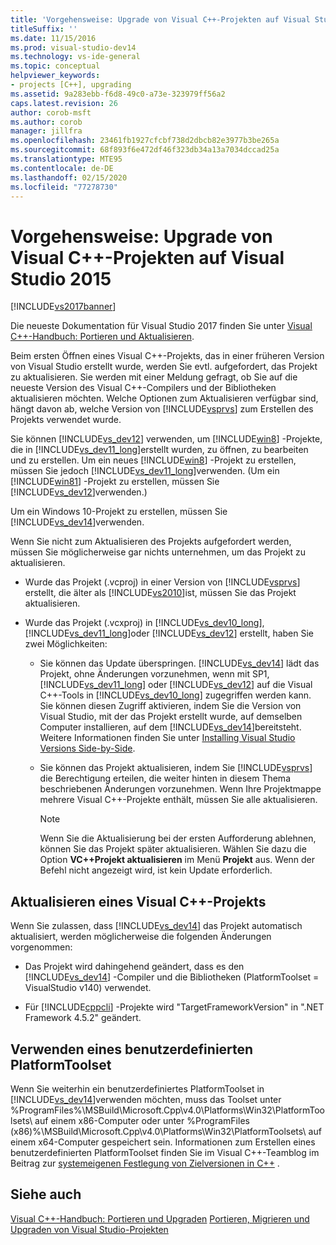 ```yaml
---
title: 'Vorgehensweise: Upgrade von Visual C++-Projekten auf Visual Studio 2015 | Microsoft-Dokumentation'
titleSuffix: ''
ms.date: 11/15/2016
ms.prod: visual-studio-dev14
ms.technology: vs-ide-general
ms.topic: conceptual
helpviewer_keywords:
- projects [C++], upgrading
ms.assetid: 9a283ebb-f6d8-49c0-a73e-323979ff56a2
caps.latest.revision: 26
author: corob-msft
ms.author: corob
manager: jillfra
ms.openlocfilehash: 23461fb1927cfcbf738d2dbcb82e3977b3be265a
ms.sourcegitcommit: 68f893f6e472df46f323db34a13a7034dccad25a
ms.translationtype: MTE95
ms.contentlocale: de-DE
ms.lasthandoff: 02/15/2020
ms.locfileid: "77278730"
---
```

# <a name="how-to-upgrade-visual-c-projects-to-visual-studio-2015"></a>Vorgehensweise: Upgrade von Visual C++-Projekten auf Visual Studio 2015
[!INCLUDE[vs2017banner](../includes/vs2017banner.md)]

Die neueste Dokumentation für Visual Studio 2017 finden Sie unter [Visual C++-Handbuch: Portieren und Aktualisieren](/cpp/porting/visual-cpp-porting-and-upgrading-guide).

Beim ersten Öffnen eines Visual C++-Projekts, das in einer früheren Version von Visual Studio erstellt wurde, werden Sie evtl. aufgefordert, das Projekt zu aktualisieren. Sie werden mit einer Meldung gefragt, ob Sie auf die neueste Version des Visual C++-Compilers und der Bibliotheken aktualisieren möchten. Welche Optionen zum Aktualisieren verfügbar sind, hängt davon ab, welche Version von [!INCLUDE[vsprvs](../includes/vsprvs-md.md)] zum Erstellen des Projekts verwendet wurde.

 Sie können [!INCLUDE[vs_dev12](../includes/vs-dev12-md.md)] verwenden, um [!INCLUDE[win8](../includes/win8-md.md)] -Projekte, die in [!INCLUDE[vs_dev11_long](../includes/vs-dev11-long-md.md)]erstellt wurden, zu öffnen, zu bearbeiten und zu erstellen. Um ein neues [!INCLUDE[win8](../includes/win8-md.md)] -Projekt zu erstellen, müssen Sie jedoch [!INCLUDE[vs_dev11_long](../includes/vs-dev11-long-md.md)]verwenden. (Um ein [!INCLUDE[win81](../includes/win81-md.md)] -Projekt zu erstellen, müssen Sie [!INCLUDE[vs_dev12](../includes/vs-dev12-md.md)]verwenden.)

 Um ein Windows 10-Projekt zu erstellen, müssen Sie [!INCLUDE[vs_dev14](../includes/vs-dev14-md.md)]verwenden.

 Wenn Sie nicht zum Aktualisieren des Projekts aufgefordert werden, müssen Sie möglicherweise gar nichts unternehmen, um das Projekt zu aktualisieren.

- Wurde das Projekt (.vcproj) in einer Version von [!INCLUDE[vsprvs](../includes/vsprvs-md.md)] erstellt, die älter als [!INCLUDE[vs2010](../includes/vs2010-md.md)]ist, müssen Sie das Projekt aktualisieren.

- Wurde das Projekt (.vcxproj) in [!INCLUDE[vs_dev10_long](../includes/vs-dev10-long-md.md)],  [!INCLUDE[vs_dev11_long](../includes/vs-dev11-long-md.md)]oder [!INCLUDE[vs_dev12](../includes/vs-dev12-md.md)] erstellt, haben Sie zwei Möglichkeiten:

  - Sie können das Update überspringen. [!INCLUDE[vs_dev14](../includes/vs-dev14-md.md)] lädt das Projekt, ohne Änderungen vorzunehmen, wenn mit SP1, [!INCLUDE[vs_dev11_long](../includes/vs-dev11-long-md.md)] oder [!INCLUDE[vs_dev12](../includes/vs-dev12-md.md)] auf die Visual C++-Tools in [!INCLUDE[vs_dev10_long](../includes/vs-dev10-long-md.md)] zugegriffen werden kann. Sie können diesen Zugriff aktivieren, indem Sie die Version von Visual Studio, mit der das Projekt erstellt wurde, auf demselben Computer installieren, auf dem [!INCLUDE[vs_dev14](../includes/vs-dev14-md.md)]bereitsteht. Weitere Informationen finden Sie unter [Installing Visual Studio Versions Side-by-Side](../install/install-visual-studio-versions-side-by-side.md).

  - Sie können das Projekt aktualisieren, indem Sie [!INCLUDE[vsprvs](../includes/vsprvs-md.md)] die Berechtigung erteilen, die weiter hinten in diesem Thema beschriebenen Änderungen vorzunehmen. Wenn Ihre Projektmappe mehrere Visual C++-Projekte enthält, müssen Sie alle aktualisieren.

    > [!NOTE]
    > Wenn Sie die Aktualisierung bei der ersten Aufforderung ablehnen, können Sie das Projekt später aktualisieren. Wählen Sie dazu die Option **VC++Projekt aktualisieren** im Menü **Projekt** aus. Wenn der Befehl nicht angezeigt wird, ist kein Update erforderlich.

## <a name="upgrading-a-visual-c-project"></a>Aktualisieren eines Visual C++-Projekts
 Wenn Sie zulassen, dass [!INCLUDE[vs_dev14](../includes/vs-dev14-md.md)] das Projekt automatisch aktualisiert, werden möglicherweise die folgenden Änderungen vorgenommen:

- Das Projekt wird dahingehend geändert, dass es den [!INCLUDE[vs_dev14](../includes/vs-dev14-md.md)] -Compiler und die Bibliotheken (PlatformToolset = VisualStudio v140) verwendet.

- Für [!INCLUDE[cppcli](../includes/cppcli-md.md)] -Projekte wird "TargetFrameworkVersion" in ".NET Framework 4.5.2" geändert.

## <a name="continuing-to-work-with-a-custom-platformtoolset"></a>Verwenden eines benutzerdefinierten PlatformToolset
 Wenn Sie weiterhin ein benutzerdefiniertes PlatformToolset in [!INCLUDE[vs_dev14](../includes/vs-dev14-md.md)]verwenden möchten, muss das Toolset unter %ProgramFiles%\MSBuild\Microsoft.Cpp\v4.0\Platforms\Win32\PlatformToolsets\ auf einem x86-Computer oder unter %ProgramFiles (x86)%\MSBuild\Microsoft.Cpp\v4.0\Platforms\Win32\PlatformToolsets\ auf einem x64-Computer gespeichert sein. Informationen zum Erstellen eines benutzerdefinierten PlatformToolset finden Sie im Visual C++-Teamblog im Beitrag zur [systemeigenen Festlegung von Zielversionen in C++](https://blogs.msdn.com/b/vcblog/archive/2009/12/08/c-native-multi-targeting.aspx) .

## <a name="see-also"></a>Siehe auch
 [Visual C++-Handbuch: Portieren und Upgraden](https://msdn.microsoft.com/library/f5fbcc3d-aa72-41a6-ad9a-a706af2166fb) [Portieren, Migrieren und Upgraden von Visual Studio-Projekten](../porting/porting-migrating-and-upgrading-visual-studio-projects.md)
